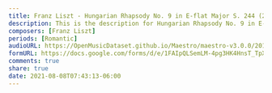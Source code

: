 ```yaml
---
title: Franz Liszt - Hungarian Rhapsody No. 9 in E-flat Major S. 244 (2)
description: This is the description for Hungarian Rhapsody No. 9 in E-flat Major S. 244 by Franz Liszt
composers: [Franz Liszt]
periods: [Romantic]
audioURL: https://OpenMusicDataset.github.io/Maestro/maestro-v3.0.0/2015/MIDI-Unprocessed_R2_D2-12-13-15_mid--AUDIO-from_mp3_13_R2_2015_wav--4.midi
formURL: https://docs.google.com/forms/d/e/1FAIpQLSemLM-4pg3HK4HnsT_TpX4Cj9LBlOldVODCz1H5K1V6OxuXNw/viewform
comments: true
share: true
date: 2021-08-08T07:43:13-06:00
---
```

